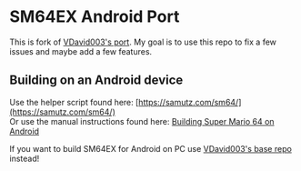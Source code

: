 # SM64EX Android Port
This is fork of [VDavid003's port](https://github.com/VDavid003/sm64-port-android/tree/ex/nightly). My goal is to use this repo to fix a few issues and maybe add a few features.
## Building on an Android device
Use the helper script found here: [https://samutz.com/sm64/](https://samutz.com/sm64/)  
Or use the manual instructions found here: [Building Super Mario 64 on Android](https://samutz.com/docs/books/video-games/page/building-super-mario-64-on-android)

If you want to build SM64EX for Android on PC use [VDavid003's base repo](https://github.com/VDavid003/sm64-port-android-base) instead!
